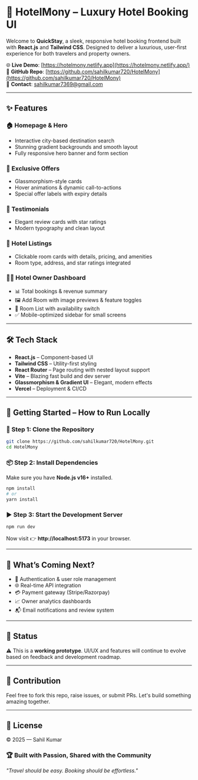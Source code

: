 # 🚀 HotelMony – Luxury Hotel Booking UI

Welcome to **QuickStay**, a sleek, responsive hotel booking frontend built with **React.js** and **Tailwind CSS**. Designed to deliver a luxurious, user-first experience for both travelers and property owners.

🌐 **Live Demo**: [https://hotelmony.netlify.app](https://hotelmony.netlify.app/)  
📂 **GitHub Repo**: [https://github.com/sahilkumar720/HotelMony](https://github.com/sahilkumar720/HotelMony)  
📧 **Contact**: sahilkumar7369@gmail.com

---

## ✨ Features

### 🏠 Homepage & Hero
- Interactive city-based destination search
- Stunning gradient backgrounds and smooth layout
- Fully responsive hero banner and form section

### 💎 Exclusive Offers
- Glassmorphism-style cards
- Hover animations & dynamic call-to-actions
- Special offer labels with expiry details

### 💬 Testimonials
- Elegant review cards with star ratings
- Modern typography and clean layout

### 🏨 Hotel Listings
- Clickable room cards with details, pricing, and amenities
- Room type, address, and star ratings integrated

### 🧑‍💼 Hotel Owner Dashboard
- 📊 Total bookings & revenue summary
- 🖼️ Add Room with image previews & feature toggles
- 📝 Room List with availability switch
- ✅ Mobile-optimized sidebar for small screens

---

## 🛠️ Tech Stack

- **React.js** – Component-based UI
- **Tailwind CSS** – Utility-first styling
- **React Router** – Page routing with nested layout support
- **Vite** – Blazing fast build and dev server
- **Glassmorphism & Gradient UI** – Elegant, modern effects
- **Vercel** – Deployment & CI/CD

---

## 🧩 Getting Started – How to Run Locally

### 🚀 Step 1: Clone the Repository
```bash
git clone https://github.com/sahilkumar720/HotelMony.git
cd HotelMony
```

### 📦 Step 2: Install Dependencies
Make sure you have **Node.js v16+** installed.
```bash
npm install
# or
yarn install
```

### ▶️ Step 3: Start the Development Server
```bash
npm run dev
```

Now visit 👉 **http://localhost:5173** in your browser.

---

## 🔮 What’s Coming Next?

- 🔐 Authentication & user role management
- 🌐 Real-time API integration
- 💳 Payment gateway (Stripe/Razorpay)
- 📈 Owner analytics dashboards
- 📬 Email notifications and review system

---

## 🧪 Status

⚠️ This is a **working prototype**. UI/UX and features will continue to evolve based on feedback and development roadmap.

---

## 🤝 Contribution

Feel free to fork this repo, raise issues, or submit PRs. Let's build something amazing together.

---

## 📄 License

© 2025 — Sahil Kumar

### 🏆 **Built with Passion, Shared with the Community**  

*"Travel should be easy. Booking should be effortless."* 
